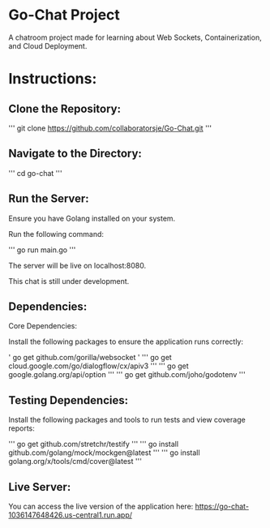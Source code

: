 # Go-Chat Project

A chatroom project made for learning about Web Sockets, Containerization, and Cloud Deployment.

# Instructions:

## Clone the Repository:

''' git clone https://github.com/collaboratorsje/Go-Chat.git '''

## Navigate to the Directory:

''' cd go-chat '''

## Run the Server:

Ensure you have Golang installed on your system.

Run the following command:

''' go run main.go '''

The server will be live on localhost:8080.

This chat is still under development.

## Dependencies:

Core Dependencies:

Install the following packages to ensure the application runs correctly:

' go get github.com/gorilla/websocket '
''' go get cloud.google.com/go/dialogflow/cx/apiv3 '''
''' go get google.golang.org/api/option '''
''' go get github.com/joho/godotenv '''

## Testing Dependencies:

Install the following packages and tools to run tests and view coverage reports:

''' go get github.com/stretchr/testify '''
''' go install github.com/golang/mock/mockgen@latest '''
''' go install golang.org/x/tools/cmd/cover@latest '''

## Live Server:

You can access the live version of the application here:
https://go-chat-1036147648426.us-central1.run.app/